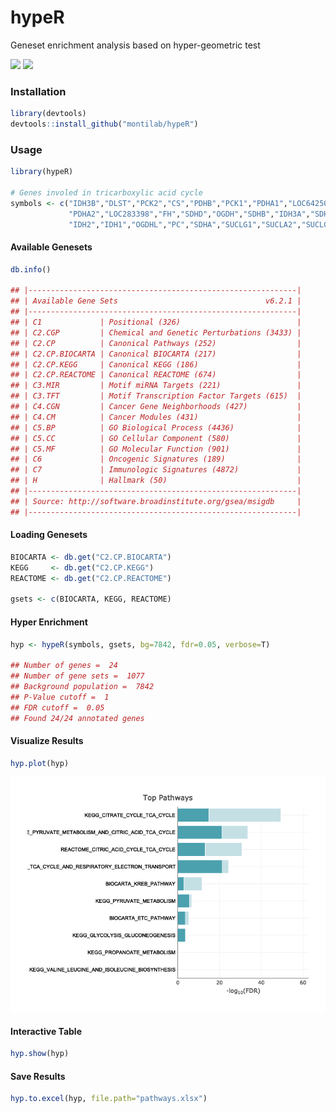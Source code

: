 
# hypeR

Geneset enrichment analysis based on hyper-geometric
test

[![](https://img.shields.io/github/last-commit/montilab/hypeR.svg)](https://github.com/montilab/hypeR/commits/master)
[![](https://img.shields.io/badge/lifecycle-maturing-blue.svg)](https://www.tidyverse.org/lifecycle/#maturing)

### Installation

``` r
library(devtools)
devtools::install_github("montilab/hypeR")
```

### Usage

``` r
library(hypeR)

# Genes involed in tricarboxylic acid cycle
symbols <- c("IDH3B","DLST","PCK2","CS","PDHB","PCK1","PDHA1","LOC642502",
             "PDHA2","LOC283398","FH","SDHD","OGDH","SDHB","IDH3A","SDHC",
             "IDH2","IDH1","OGDHL","PC","SDHA","SUCLG1","SUCLA2","SUCLG2")
```

#### Available Genesets

``` r
db.info()

## |------------------------------------------------------------|
## | Available Gene Sets                                 v6.2.1 |
## |------------------------------------------------------------|
## | C1             | Positional (326)                          |
## | C2.CGP         | Chemical and Genetic Perturbations (3433) |
## | C2.CP          | Canonical Pathways (252)                  |
## | C2.CP.BIOCARTA | Canonical BIOCARTA (217)                  |
## | C2.CP.KEGG     | Canonical KEGG (186)                      |
## | C2.CP.REACTOME | Canonical REACTOME (674)                  |
## | C3.MIR         | Motif miRNA Targets (221)                 |
## | C3.TFT         | Motif Transcription Factor Targets (615)  |
## | C4.CGN         | Cancer Gene Neighborhoods (427)           |
## | C4.CM          | Cancer Modules (431)                      |
## | C5.BP          | GO Biological Process (4436)              |
## | C5.CC          | GO Cellular Component (580)               |
## | C5.MF          | GO Molecular Function (901)               |
## | C6             | Oncogenic Signatures (189)                |
## | C7             | Immunologic Signatures (4872)             |
## | H              | Hallmark (50)                             |
## |------------------------------------------------------------|
## | Source: http://software.broadinstitute.org/gsea/msigdb     |
## |------------------------------------------------------------|
```

#### Loading Genesets

``` r
BIOCARTA <- db.get("C2.CP.BIOCARTA")
KEGG     <- db.get("C2.CP.KEGG")
REACTOME <- db.get("C2.CP.REACTOME")

gsets <- c(BIOCARTA, KEGG, REACTOME)
```

#### Hyper Enrichment

``` r
hyp <- hypeR(symbols, gsets, bg=7842, fdr=0.05, verbose=T)

## Number of genes =  24 
## Number of gene sets =  1077 
## Background population =  7842 
## P-Value cutoff =  1 
## FDR cutoff =  0.05 
## Found 24/24 annotated genes
```

#### Visualize Results

``` r
hyp.plot(hyp)
```

<img src="figs/README-plot.png" width="672" />

#### Interactive Table

``` r
hyp.show(hyp)
```

#### Save Results

``` r
hyp.to.excel(hyp, file.path="pathways.xlsx")
```
